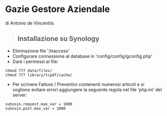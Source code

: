 # Gazie Gestore Aziendale 
di Antonio de Vincentiis

> ## Installazione su Synology
* Eliminazione file '.htaccess'
* Configurare connessione al database in 'config/config/gconfig.php'
* Dare i permessi ai file:
```
chmod 777 data/files/
chmod 777 library/tcpdf/cache/
```
* Per scrivere Fatture / Preventivi contenenti numerosi articoli e si vogliono evitare errori aggiungere la seguente regola nel file 'php.ini' del server:
```
suhosin.request.max_var = 1000
suhosin.post.max_var = 1000
```
